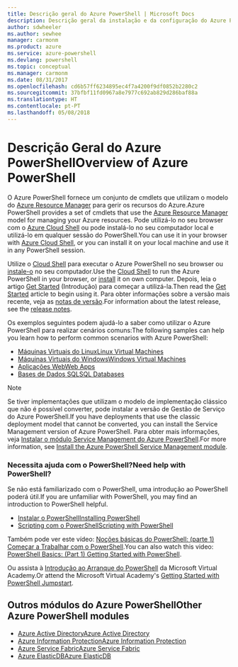 ```yaml
---
title: Descrição geral do Azure PowerShell | Microsoft Docs
description: Descrição geral da instalação e da configuração do Azure PowerShell.
author: sdwheeler
ms.author: sewhee
manager: carmonm
ms.product: azure
ms.service: azure-powershell
ms.devlang: powershell
ms.topic: conceptual
ms.manager: carmonm
ms.date: 08/31/2017
ms.openlocfilehash: cd6b57ff6234895ec4f7a4200f9df0852b2280c2
ms.sourcegitcommit: 37bfbf11fd0967a8e7977c692ab829d286baf88a
ms.translationtype: HT
ms.contentlocale: pt-PT
ms.lasthandoff: 05/08/2018
---
```

# <a name="overview-of-azure-powershell"></a><span data-ttu-id="bbf52-103">Descrição Geral do Azure PowerShell</span><span class="sxs-lookup"><span data-stu-id="bbf52-103">Overview of Azure PowerShell</span></span>

<span data-ttu-id="bbf52-104">O Azure PowerShell fornece um conjunto de cmdlets que utilizam o modelo do [Azure Resource Manager](/azure/azure-resource-manager/resource-group-overview) para gerir os recursos do Azure.</span><span class="sxs-lookup"><span data-stu-id="bbf52-104">Azure PowerShell provides a set of cmdlets that use the [Azure Resource Manager](/azure/azure-resource-manager/resource-group-overview) model for managing your Azure resources.</span></span> <span data-ttu-id="bbf52-105">Pode utilizá-lo no seu browser com o [Azure Cloud Shell](/azure/cloud-shell/overview) ou pode instalá-lo no seu computador local e utilizá-lo em qualquer sessão do PowerShell.</span><span class="sxs-lookup"><span data-stu-id="bbf52-105">You can use it in your browser with [Azure Cloud Shell](/azure/cloud-shell/overview), or you can install it on your local machine and use it in any PowerShell session.</span></span>

<span data-ttu-id="bbf52-106">Utilize o [Cloud Shell](/azure/cloud-shell/overview) para executar o Azure PowerShell no seu browser ou [instale-o](install-azurerm-ps.md) no seu computador.</span><span class="sxs-lookup"><span data-stu-id="bbf52-106">Use the [Cloud Shell](/azure/cloud-shell/overview) to run the Azure PowerShell in your browser, or [install](install-azurerm-ps.md) it on own computer.</span></span> <span data-ttu-id="bbf52-107">Depois, leia o artigo [Get Started](get-started-azureps.md) (Introdução) para começar a utilizá-la.</span><span class="sxs-lookup"><span data-stu-id="bbf52-107">Then read the [Get Started](get-started-azureps.md) article to begin using it.</span></span> <span data-ttu-id="bbf52-108">Para obter informações sobre a versão mais recente, veja as [notas de versão](release-notes-azureps.md).</span><span class="sxs-lookup"><span data-stu-id="bbf52-108">For information about the latest release, see the [release notes](release-notes-azureps.md).</span></span>

<span data-ttu-id="bbf52-109">Os exemplos seguintes podem ajudá-lo a saber como utilizar o Azure PowerShell para realizar cenários comuns:</span><span class="sxs-lookup"><span data-stu-id="bbf52-109">The following samples can help you learn how to perform common scenarios with Azure PowerShell:</span></span>

* [<span data-ttu-id="bbf52-110">Máquinas Virtuais do Linux</span><span class="sxs-lookup"><span data-stu-id="bbf52-110">Linux Virtual Machines</span></span>](/azure/virtual-machines/virtual-machines-linux-powershell-samples?toc=/powershell/azure/toc.json)
* [<span data-ttu-id="bbf52-111">Máquinas Virtuais do Windows</span><span class="sxs-lookup"><span data-stu-id="bbf52-111">Windows Virtual Machines</span></span>](/azure/virtual-machines/virtual-machines-windows-powershell-samples?toc=/powershell/azure/toc.json)
* [<span data-ttu-id="bbf52-112">Aplicações Web</span><span class="sxs-lookup"><span data-stu-id="bbf52-112">Web Apps</span></span>](/azure/app-service-web/app-service-powershell-samples?toc=/powershell/azure/toc.json)
* [<span data-ttu-id="bbf52-113">Bases de Dados SQL</span><span class="sxs-lookup"><span data-stu-id="bbf52-113">SQL Databases</span></span>](/azure/sql-database/sql-database-powershell-samples?toc=/powershell/azure/toc.json)

> [!NOTE]
> <span data-ttu-id="bbf52-114">Se tiver implementações que utilizam o modelo de implementação clássico que não é possível converter, pode instalar a versão de Gestão de Serviço do Azure PowerShell.</span><span class="sxs-lookup"><span data-stu-id="bbf52-114">If you have deployments that use the classic deployment model that cannot be converted, you can install the Service Management version of Azure PowerShell.</span></span> <span data-ttu-id="bbf52-115">Para obter mais informações, veja [Instalar o módulo Service Management do Azure PowerShell](/powershell/azure/servicemanagement/install-azure-ps).</span><span class="sxs-lookup"><span data-stu-id="bbf52-115">For more information, see [Install the Azure PowerShell Service Management module](/powershell/azure/servicemanagement/install-azure-ps).</span></span>


### <a name="need-help-with-powershell"></a><span data-ttu-id="bbf52-116">Necessita ajuda com o PowerShell?</span><span class="sxs-lookup"><span data-stu-id="bbf52-116">Need help with PowerShell?</span></span>

<span data-ttu-id="bbf52-117">Se não está familiarizado com o PowerShell, uma introdução ao PowerShell poderá útil.</span><span class="sxs-lookup"><span data-stu-id="bbf52-117">If you are unfamiliar with PowerShell, you may find an introduction to PowerShell helpful.</span></span>

* [<span data-ttu-id="bbf52-118">Instalar o PowerShell</span><span class="sxs-lookup"><span data-stu-id="bbf52-118">Installing PowerShell</span></span>](/powershell/scripting/installing-windows-powershell)
* [<span data-ttu-id="bbf52-119">Scripting com o PowerShell</span><span class="sxs-lookup"><span data-stu-id="bbf52-119">Scripting with PowerShell</span></span>](/powershell/scripting/scripting-with-windows-powershell)

<span data-ttu-id="bbf52-120">Também pode ver este vídeo: [Noções básicas do PowerShell: (parte 1) Começar a Trabalhar com o PowerShell](https://channel9.msdn.com/Blogs/Taste-of-Premier/PowerShellBasicsPart1).</span><span class="sxs-lookup"><span data-stu-id="bbf52-120">You can also watch this video: [PowerShell Basics: (Part 1) Getting Started with PowerShell](https://channel9.msdn.com/Blogs/Taste-of-Premier/PowerShellBasicsPart1).</span></span>

<span data-ttu-id="bbf52-121">Ou assista à [Introdução ao Arranque do PowerShell](https://mva.microsoft.com/liveevents/powershell-jumpstart) da Microsoft Virtual Academy.</span><span class="sxs-lookup"><span data-stu-id="bbf52-121">Or attend the Microsoft Virtual Academy's [Getting Started with PowerShell Jumpstart](https://mva.microsoft.com/liveevents/powershell-jumpstart).</span></span>

## <a name="other-azure-powershell-modules"></a><span data-ttu-id="bbf52-122">Outros módulos do Azure PowerShell</span><span class="sxs-lookup"><span data-stu-id="bbf52-122">Other Azure PowerShell modules</span></span>

* [<span data-ttu-id="bbf52-123">Azure Active Directory</span><span class="sxs-lookup"><span data-stu-id="bbf52-123">Azure Active Directory</span></span>](/powershell/azure/active-directory/)
* [<span data-ttu-id="bbf52-124">Azure Information Protection</span><span class="sxs-lookup"><span data-stu-id="bbf52-124">Azure Information Protection</span></span>](/powershell/azure/aip/)
* [<span data-ttu-id="bbf52-125">Azure Service Fabric</span><span class="sxs-lookup"><span data-stu-id="bbf52-125">Azure Service Fabric</span></span>](/powershell/azure/service-fabric/)
* [<span data-ttu-id="bbf52-126">Azure ElasticDB</span><span class="sxs-lookup"><span data-stu-id="bbf52-126">Azure ElasticDB</span></span>](/powershell/azure/elasticdbjobs/)
